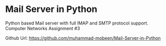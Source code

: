 # Mail Server in Python
 Python based Mail server with full IMAP and SMTP protocol support. Computer Networks Assignment #3

 Github Url: https://github.com/muhammad-mobeen/Mail-Server-in-Python
